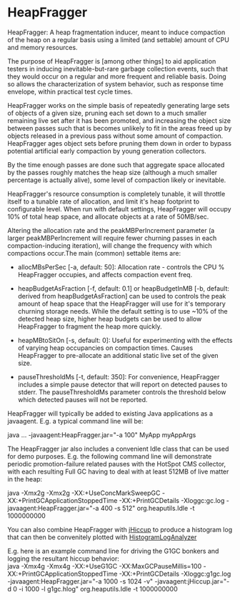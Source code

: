 HeapFragger
===========

HeapFragger: A heap fragmentation inducer, meant to induce compaction of
the heap on a regular basis using a limited (and settable) amount of
CPU and memory resources.

The purpose of HeapFragger is [among other things] to aid application
testers in inducing inevitable-but-rare garbage collection events,
such that they would occur on a regular and more frequent and reliable
basis. Doing so allows the characterization of system behavior, such
as response time envelope, within practical test cycle times.

HeapFragger works on the simple basis of repeatedly generating large sets
of objects of a given size, pruning each set down to a much smaller
remaining live set after it has been promoted, and increasing the object
size between passes such that is becomes unlikely to fit in the areas freed
up by objects released in a previous pass without some amount of compaction.
HeapFragger ages object sets before pruning them down in order to bypass
potential artificial early compaction by young generation collectors.

By the time enough passes are done such that aggregate space allocated
by the passes roughly matches the heap size (although a much smaller
percentage is actually alive), some level of compaction likely or
inevitable.

HeapFragger's resource consumption is completely tunable, it will throttle
itself to a tunable rate of allocation, and limit it's heap footprint
to configurable level. When run with default settings, HeapFragger will
occupy 10% of total heap space, and allocate objects at a rate
of 50MB/sec.

Altering the allocation rate and the peakMBPerIncrement parameter
(a larger peakMBPerIncrement will require fewer churning passes in each
compaction-inducing iteration), will change the frequency with which
compactions occur.The main (common) settable items are:

- allocMBsPerSec [-a, default: 50]: Allocation rate - controls the CPU %
HeapFragger occupies, and affects compaction event freq.

- heapBudgetAsFraction [-f, default: 0.1] or
heapBudgetInMB [-b, default: derived from heapBudgetAsFraction] can
be used to controls the peak amount of heap space that the HeapFragger
will use for it's temporary churning storage needs. While the default
setting is to use ~10% of the detected heap size, higher heap budgets
can be used to allow HeapFragger to fragment the heap more quickly.

- heapMBtoSitOn [-s, default: 0]: Useful for experimenting with the
effects of varying heap occupancies on compaction times. Causes
HeapFragger to pre-allocate an additional static live set of the given
size.

- pauseThresholdMs [-t, default: 350]: For convenience, HeapFragger includes
a simple pause detector that will report on detected pauses to stderr. The
pauseThresholdMs parameter controls the threshold below which detected
pauses will not be reported.

HeapFragger will typically be added to existing Java applications as a
javaagent. E.g. a typical command line will be:

java ... -javaagent:HeapFragger.jar="-a 100" MyApp myAppArgs

The HeapFragger jar also includes a convenient Idle class that can be
used for demo purposes. E.g. the following command line will demonstrate
periodic promotion-failure related pauses with the HotSpot CMS collector,
with each resulting Full GC having to deal with at least 512MB of live
matter in the heap:

java -Xmx2g -Xmx2g -XX:+UseConcMarkSweepGC -XX:+PrintGCApplicationStoppedTime
  -XX:+PrintGCDetails -Xloggc:gc.log -javaagent:HeapFragger.jar="-a 400 -s 512"
    org.heaputils.Idle -t 1000000000

You can also combine HeapFragger with [jHiccup](https://github.com/giltene/jHiccup) to produce a histogram log that
can then be convenitely plotted with [HistogramLogAnalyzer](https://github.com/HdrHistogram/HistogramLogAnalyzer)

E.g. here is an example command line for driving the G1GC bonkers and logging the resultant hiccup behavior:   
java -Xmx4g -Xmx4g -XX:+UseG1GC -XX:MaxGCPauseMillis=100 -XX:+PrintGCApplicationStoppedTime -XX:+PrintGCDetails -Xloggc:g1gc.log -javaagent:HeapFragger.jar="-a 1000 -s 1024 -v" -javaagent:jHiccup.jar="-d 0 -i 1000 -l g1gc.hlog" org.heaputils.Idle -t 1000000000